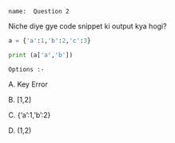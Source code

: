 ```ngMeta
name:  Question 2 

```

Niche diye gye code snippet ki output kya hogi?


```python
a = {'a':1,'b':2,'c':3}

print (a['a','b'])
 ```

`Options :- `

A. 	Key Error

B. 	[1,2]

C. 	{‘a’:1,’b’:2}

D. 	(1,2)


